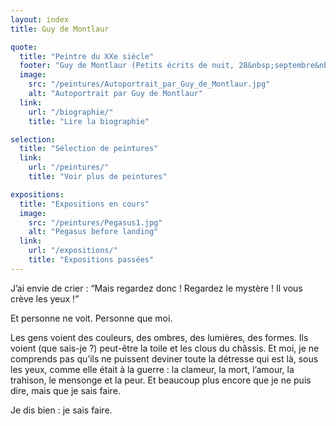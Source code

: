 ```yaml
---
layout: index
title: Guy de Montlaur

quote:
  title: "Peintre du XXe siècle"
  footer: "Guy de Montlaur (Petits écrits de nuit, 28&nbsp;septembre&nbsp;1961)"
  image:
    src: "/peintures/Autoportrait_par_Guy_de_Montlaur.jpg"
    alt: "Autoportrait par Guy de Montlaur"
  link:
    url: "/biographie/"
    title: "Lire la biographie"

selection:
  title: "Sélection de peintures"
  link:
    url: "/peintures/"
    title: "Voir plus de peintures"

expositions:
  title: "Expositions en cours"
  image:
    src: "/peintures/Pegasus1.jpg"
    alt: "Pegasus before landing"
  link:
    url: "/expositions/"
    title: "Expositions passées"
---
```

J’ai envie de crier&nbsp;:
“Mais regardez donc&nbsp;! Regardez le mystère&nbsp;! Il vous crève les yeux&nbsp;!”

Et personne ne voit. Personne que moi.

Les gens voient des couleurs, des ombres, des lumières, des formes.
Ils voient (que sais-je&nbsp;?) peut-être la toile et les clous du châssis.
Et moi, je ne comprends pas qu’ils ne puissent deviner toute la détresse qui est là, sous les yeux, comme elle était à la guerre&nbsp;: la clameur, la mort, l’amour, la trahison, le mensonge et la peur.
Et beaucoup plus encore que je ne puis dire, mais que je sais faire.

Je dis bien&nbsp;: je sais faire.
